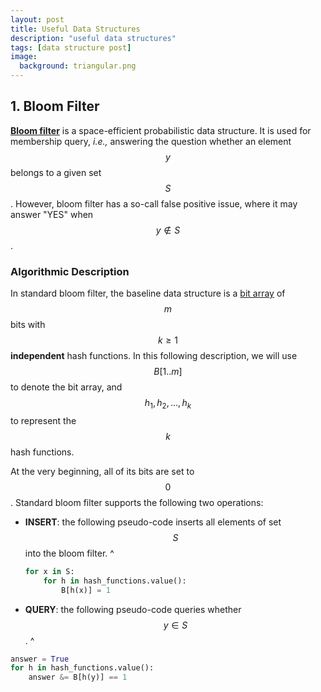 ```yaml
---
layout: post
title: Useful Data Structures
description: "useful data structures"
tags: [data structure post]
image:
  background: triangular.png
---
```


## 1. Bloom Filter

[**Bloom filter**](https://en.wikipedia.org/wiki/Bloom_filter) is a space-efficient probabilistic data structure. It is used for membership query, _i.e.,_ answering the question whether an element $$y$$ belongs to a given set $$S$$.
However, bloom filter has a so-call false positive issue, where it may answer "YES" when $$y \notin S$$. 

### Algorithmic Description

In standard bloom filter, the baseline data structure is a [bit array](https://en.wikipedia.org/wiki/Bit_array) of $$m$$ bits with $$k \ge 1$$ **independent** hash functions. In this following description, we will use $$B[1..m]$$ to denote the bit array, and $$h_1, h_2, ..., h_k$$ to represent the $$k$$ hash functions.

At the very beginning, all of its bits are set to $$0$$. Standard bloom filter supports the following two operations:

* **INSERT**: the following pseudo-code inserts all elements of set $$S$$ into the bloom filter. 
^
    ~~~python
    for x in S:
        for h in hash_functions.value():
            B[h(x)] = 1
    ~~~
           
* **QUERY**: the following pseudo-code queries whether $$y \in S$$. 
^
~~~python
answer = True
for h in hash_functions.value():
    answer &= B[h(y)] == 1
~~~



